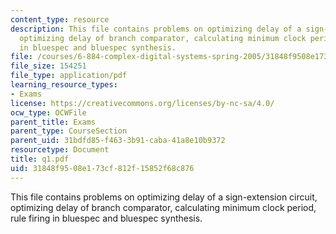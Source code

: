 ```yaml
---
content_type: resource
description: This file contains problems on optimizing delay of a sign-extension circuit,
  optimizing delay of branch comparator, calculating minimum clock period, rule firing
  in bluespec and bluespec synthesis.
file: /courses/6-884-complex-digital-systems-spring-2005/31848f9508e173cf812f15852f68c876_q1.pdf
file_size: 154251
file_type: application/pdf
learning_resource_types:
- Exams
license: https://creativecommons.org/licenses/by-nc-sa/4.0/
ocw_type: OCWFile
parent_title: Exams
parent_type: CourseSection
parent_uid: 31bdfd85-f463-3b91-caba-41a8e10b9372
resourcetype: Document
title: q1.pdf
uid: 31848f95-08e1-73cf-812f-15852f68c876
---
```

This file contains problems on optimizing delay of a sign-extension circuit, optimizing delay of branch comparator, calculating minimum clock period, rule firing in bluespec and bluespec synthesis.